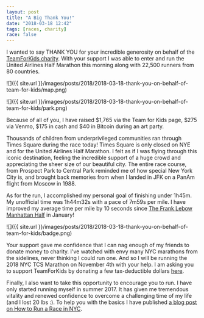 ```yaml
---
layout: post
title: "A Big Thank You!"
date: "2018-03-18 12:42"
tags: [races, charity]
race: false
---
```

I wanted to say THANK YOU for your incredible generosity on behalf of the [TeamForKids charity](http://teamforkids.nyrr.org). With your support I was able to enter and run the United Airlines Half Marathon this morning along with 22,500 runners from 80 countries.

![]({{ site.url }}/images/posts/2018/2018-03-18-thank-you-on-behalf-of-team-for-kids/map.png)

![]({{ site.url }}/images/posts/2018/2018-03-18-thank-you-on-behalf-of-team-for-kids/park.png)

Because of all of you, I have raised $1,765 via the Team for Kids page, $275 via Venmo, $175 in cash and $40 in Bitcoin during an art party.

Thousands of children from underprivileged communities ran through Times Square during the race today! Times Square is only closed on NYE and for the United Airlines Half Marathon. I felt as if I was flying through this iconic destination, feeling the incredible support of a huge crowd and appreciating the sheer size of our beautiful city. The entire race course, from Prospect Park to Central Park reminded me of how special New York City is, and brought back memories from when I landed in JFK on a PanAm flight from Moscow in 1988.

As for the run, I accomplished my personal goal of finishing under 1h45m. My unofficial time was 1h44m32s with a pace of 7m59s per mile. I have improved my average time per mile by 10 seconds since [The Frank Lebow Manhattan Half](/2018/01/21/run-13.34mi-1h47m18s.html) in January!

![]({{ site.url }}/images/posts/2018/2018-03-18-thank-you-on-behalf-of-team-for-kids/badge.png)

Your support gave me confidence that I can nag enough of my friends to donate money to charity. I've watched with envy many NYC marathons from the sidelines, never thinking I could run one. And so I will be running the 2018 NYC TCS Marathon on November 4th with your help. I am asking you to support TeamForKids by donating a few tax-deductible dollars [here](https://www.runwithtfk.org/Profile/PublicPage/61018).

Finally, I also want to take this opportunity to encourage you to run. I have only started running myself in summer 2017. It has given me tremendous vitality and renewed confidence to overcome a challenging time of my life (and I lost 20 lbs :). To help you with the basics I have published [a blog post on How to Run a Race in NYC](/2018/03/17/how-to-run-a-race-in-nyc-financials-charity.html).
